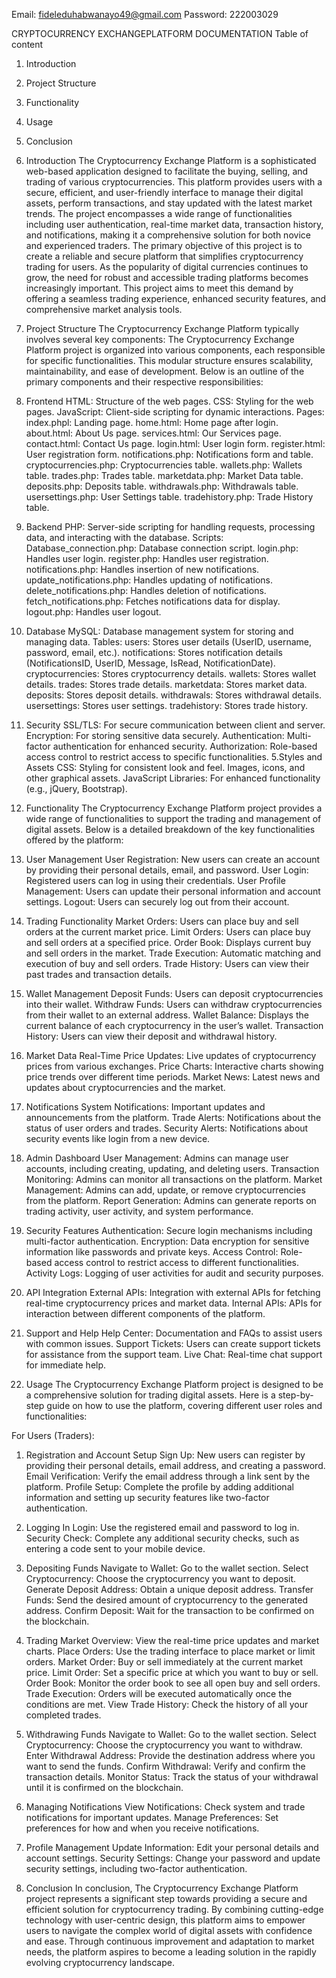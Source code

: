 Email: fideleduhabwanayo49@gmail.com
Password: 222003029



CRYPTOCURRENCY EXCHANGEPLATFORM DOCUMENTATION
Table of content
1. Introduction
2. Project Structure
3. Functionality
4. Usage
6. Conclusion
1. Introduction
The Cryptocurrency Exchange Platform is a sophisticated web-based application designed to facilitate the buying, selling, and trading of various cryptocurrencies. This platform provides users with a secure, efficient, and user-friendly interface to manage their digital assets, perform transactions, and stay updated with the latest market trends. The project encompasses a wide range of functionalities including user authentication, real-time market data, transaction history, and notifications, making it a comprehensive solution for both novice and experienced traders.
The primary objective of this project is to create a reliable and secure platform that simplifies cryptocurrency trading for users. As the popularity of digital currencies continues to grow, the need for robust and accessible trading platforms becomes increasingly important. This project aims to meet this demand by offering a seamless trading experience, enhanced security features, and comprehensive market analysis tools.

2. Project Structure
The Cryptocurrency Exchange Platform typically involves several key components:
The Cryptocurrency Exchange Platform project is organized into various components, each responsible for specific functionalities. This modular structure ensures scalability, maintainability, and ease of development. Below is an outline of the primary components and their respective responsibilities:

1. Frontend
HTML: Structure of the web pages.
CSS: Styling for the web pages.
JavaScript: Client-side scripting for dynamic interactions.
Pages:
index.phpl: Landing page.
home.html: Home page after login.
about.html: About Us page.
services.html: Our Services page.
contact.html: Contact Us page.
login.html: User login form.
register.html: User registration form.
notifications.php: Notifications form and table.
cryptocurrencies.php: Cryptocurrencies table.
wallets.php: Wallets table.
trades.php: Trades table.
marketdata.php: Market Data table.
deposits.php: Deposits table.
withdrawals.php: Withdrawals table.
usersettings.php: User Settings table.
tradehistory.php: Trade History table.
2. Backend
PHP: Server-side scripting for handling requests, processing data, and interacting with the database.
Scripts:
Database_connection.php: Database connection script.
login.php: Handles user login.
register.php: Handles user registration.
notifications.php: Handles insertion of new notifications.
update_notifications.php: Handles updating of notifications.
delete_notifications.php: Handles deletion of notifications.
fetch_notifications.php: Fetches notifications data for display.
logout.php: Handles user logout.
3. Database
MySQL: Database management system for storing and managing data.
Tables:
users: Stores user details (UserID, username, password, email, etc.).
notifications: Stores notification details (NotificationsID, UserID, Message, IsRead, NotificationDate).
cryptocurrencies: Stores cryptocurrency details.
wallets: Stores wallet details.
trades: Stores trade details.
marketdata: Stores market data.
deposits: Stores deposit details.
withdrawals: Stores withdrawal details.
usersettings: Stores user settings.
tradehistory: Stores trade history.
4. Security
SSL/TLS: For secure communication between client and server.
Encryption: For storing sensitive data securely.
Authentication: Multi-factor authentication for enhanced security.
Authorization: Role-based access control to restrict access to specific functionalities.
5.Styles and Assets
CSS: Styling for consistent look and feel.
Images, icons, and other graphical assets.
JavaScript Libraries: For enhanced functionality (e.g., jQuery, Bootstrap).

3. Functionality
The Cryptocurrency Exchange Platform project provides a wide range of functionalities to support the trading and management of digital assets. Below is a detailed breakdown of the key functionalities offered by the platform:

1. User Management
User Registration: New users can create an account by providing their personal details, email, and password.
User Login: Registered users can log in using their credentials.
User Profile Management: Users can update their personal information and account settings.
Logout: Users can securely log out from their account.
2. Trading Functionality
Market Orders: Users can place buy and sell orders at the current market price.
Limit Orders: Users can place buy and sell orders at a specified price.
Order Book: Displays current buy and sell orders in the market.
Trade Execution: Automatic matching and execution of buy and sell orders.
Trade History: Users can view their past trades and transaction details.
3. Wallet Management
Deposit Funds: Users can deposit cryptocurrencies into their wallet.
Withdraw Funds: Users can withdraw cryptocurrencies from their wallet to an external address.
Wallet Balance: Displays the current balance of each cryptocurrency in the user’s wallet.
Transaction History: Users can view their deposit and withdrawal history.
4. Market Data
Real-Time Price Updates: Live updates of cryptocurrency prices from various exchanges.
Price Charts: Interactive charts showing price trends over different time periods.
Market News: Latest news and updates about cryptocurrencies and the market.
5. Notifications
System Notifications: Important updates and announcements from the platform.
Trade Alerts: Notifications about the status of user orders and trades.
Security Alerts: Notifications about security events like login from a new device.
6. Admin Dashboard
User Management: Admins can manage user accounts, including creating, updating, and deleting users.
Transaction Monitoring: Admins can monitor all transactions on the platform.
Market Management: Admins can add, update, or remove cryptocurrencies from the platform.
Report Generation: Admins can generate reports on trading activity, user activity, and system performance.
7. Security Features
Authentication: Secure login mechanisms including multi-factor authentication.
Encryption: Data encryption for sensitive information like passwords and private keys.
Access Control: Role-based access control to restrict access to different functionalities.
Activity Logs: Logging of user activities for audit and security purposes.
8. API Integration
External APIs: Integration with external APIs for fetching real-time cryptocurrency prices and market data.
Internal APIs: APIs for interaction between different components of the platform.
9. Support and Help
Help Center: Documentation and FAQs to assist users with common issues.
Support Tickets: Users can create support tickets for assistance from the support team.
Live Chat: Real-time chat support for immediate help.


4. Usage
The Cryptocurrency Exchange Platform project is designed to be a comprehensive solution for trading digital assets. Here is a step-by-step guide on how to use the platform, covering different user roles and functionalities:

For Users (Traders):
1. Registration and Account Setup
Sign Up: New users can register by providing their personal details, email address, and creating a password.
Email Verification: Verify the email address through a link sent by the platform.
Profile Setup: Complete the profile by adding additional information and setting up security features like two-factor authentication.
2. Logging In
Login: Use the registered email and password to log in.
Security Check: Complete any additional security checks, such as entering a code sent to your mobile device.
3. Depositing Funds
Navigate to Wallet: Go to the wallet section.
Select Cryptocurrency: Choose the cryptocurrency you want to deposit.
Generate Deposit Address: Obtain a unique deposit address.
Transfer Funds: Send the desired amount of cryptocurrency to the generated address.
Confirm Deposit: Wait for the transaction to be confirmed on the blockchain.
4. Trading
Market Overview: View the real-time price updates and market charts.
Place Orders: Use the trading interface to place market or limit orders.
Market Order: Buy or sell immediately at the current market price.
Limit Order: Set a specific price at which you want to buy or sell.
Order Book: Monitor the order book to see all open buy and sell orders.
Trade Execution: Orders will be executed automatically once the conditions are met.
View Trade History: Check the history of all your completed trades.
5. Withdrawing Funds
Navigate to Wallet: Go to the wallet section.
Select Cryptocurrency: Choose the cryptocurrency you want to withdraw.
Enter Withdrawal Address: Provide the destination address where you want to send the funds.
Confirm Withdrawal: Verify and confirm the transaction details.
Monitor Status: Track the status of your withdrawal until it is confirmed on the blockchain.
6. Managing Notifications
View Notifications: Check system and trade notifications for important updates.
Manage Preferences: Set preferences for how and when you receive notifications.
7. Profile Management
Update Information: Edit your personal details and account settings.
Security Settings: Change your password and update security settings, including two-factor authentication.




5. Conclusion
In conclusion, The Cryptocurrency Exchange Platform project represents a significant step towards providing a secure and efficient solution for cryptocurrency trading. By combining cutting-edge technology with user-centric design, this platform aims to empower users to navigate the complex world of digital assets with confidence and ease. Through continuous improvement and adaptation to market needs, the platform aspires to become a leading solution in the rapidly evolving cryptocurrency landscape.





